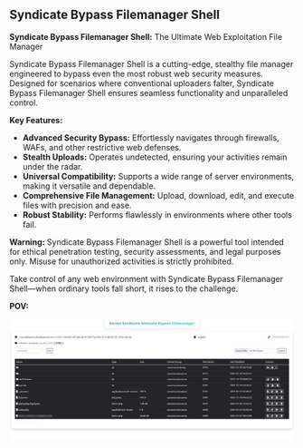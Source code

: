 ## Syndicate Bypass Filemanager Shell

**Syndicate Bypass Filemanager Shell:** The Ultimate Web Exploitation File Manager

Syndicate Bypass Filemanager Shell is a cutting-edge, stealthy file manager engineered to bypass even the most robust web security measures. Designed for scenarios where conventional uploaders falter, Syndicate Bypass Filemanager Shell ensures seamless functionality and unparalleled control.

**Key Features:**

+ **Advanced Security Bypass:** Effortlessly navigates through firewalls, WAFs, and other restrictive web defenses.
+ **Stealth Uploads:** Operates undetected, ensuring your activities remain under the radar.
+ **Universal Compatibility:** Supports a wide range of server environments, making it versatile and dependable.
+ **Comprehensive File Management:** Upload, download, edit, and execute files with precision and ease.
+ **Robust Stability:** Performs flawlessly in environments where other tools fail.

**Warning:** Syndicate Bypass Filemanager Shell is a powerful tool intended for ethical penetration testing, security assessments, and legal purposes only. Misuse for unauthorized activities is strictly prohibited.

Take control of any web environment with Syndicate Bypass Filemanager Shell—when ordinary tools fall short, it rises to the challenge.

**POV:**

![image info](https://raw.githubusercontent.com/cpkarma/img/refs/heads/main/pv8-php-shell/bypass.jpg)
